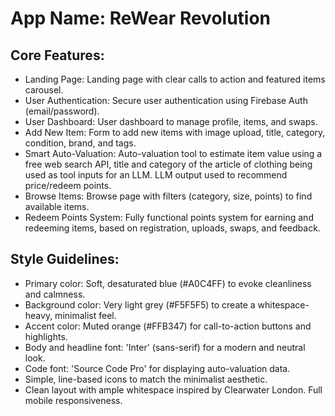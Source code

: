 # **App Name**: ReWear Revolution

## Core Features:

- Landing Page: Landing page with clear calls to action and featured items carousel.
- User Authentication: Secure user authentication using Firebase Auth (email/password).
- User Dashboard: User dashboard to manage profile, items, and swaps.
- Add New Item: Form to add new items with image upload, title, category, condition, brand, and tags.
- Smart Auto-Valuation: Auto-valuation tool to estimate item value using a free web search API, title and category of the article of clothing being used as tool inputs for an LLM. LLM output used to recommend price/redeem points.
- Browse Items: Browse page with filters (category, size, points) to find available items.
- Redeem Points System: Fully functional points system for earning and redeeming items, based on registration, uploads, swaps, and feedback.

## Style Guidelines:

- Primary color: Soft, desaturated blue (#A0C4FF) to evoke cleanliness and calmness.
- Background color: Very light grey (#F5F5F5) to create a whitespace-heavy, minimalist feel.
- Accent color: Muted orange (#FFB347) for call-to-action buttons and highlights.
- Body and headline font: 'Inter' (sans-serif) for a modern and neutral look.
- Code font: 'Source Code Pro' for displaying auto-valuation data.
- Simple, line-based icons to match the minimalist aesthetic.
- Clean layout with ample whitespace inspired by Clearwater London. Full mobile responsiveness.